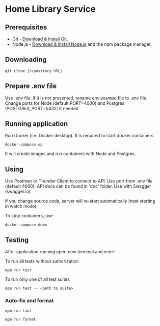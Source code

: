 # Home Library Service

## Prerequisites

- Git - [Download & Install Git](https://git-scm.com/downloads).
- Node.js - [Download & Install Node.js](https://nodejs.org/en/download/) and the npm package manager.

## Downloading

```
git clone {repository URL}
```

## Prepare .env file

Use .env file.
If it is not presented, rename env.exampe file to .env file.
Change ports for Node (default PORT=4000) and Postgres (POSTGRES_PORT=5432) if needed.



## Running application

Run Docker (i.e. Docker desktop). It is required to start docker containers.

```
docker-compose up
```
It will create images and run containers with Node and Postgres.

## Using
Use Postman or Thunder Client to connect to API.
Use port from .env file (default 4000).
API docs can be found in 'doc' folder. Use with Swagger (swagger.io)

If you change source code, server will re-start automatically (nest starting in watch mode).

To stop containers, use:

```
docker-compose down
```

## Testing

After application running open new terminal and enter:

To run all tests without authorization

```
npm run test
```

To run only one of all test suites

```
npm run test -- <path to suite>
```

### Auto-fix and format

```
npm run lint
```

```
npm run format
```

